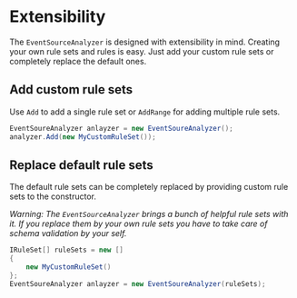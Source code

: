 # Extensibility

The `EventSourceAnalyzer` is designed with extensibility in mind. Creating your own rule sets and rules is easy. Just add your custom rule sets or completely replace the default ones.

## Add custom rule sets

Use `Add` to add a single rule set or `AddRange` for adding multiple rule sets.

```csharp
EventSoureAnalyzer anlayzer = new EventSoureAnalyzer();
analyzer.Add(new MyCustomRuleSet());
```

## Replace default rule sets

The default rule sets can be completely replaced by providing custom rule sets to the constructor.

*Warning: The `EventSourceAnalyzer` brings a bunch of helpful rule sets with it. If you replace them by your own rule sets you have to take care of schema validation by your self.*

```csharp
IRuleSet[] ruleSets = new []
{
    new MyCustomRuleSet()
};
EventSoureAnalyzer anlayzer = new EventSoureAnalyzer(ruleSets);
```